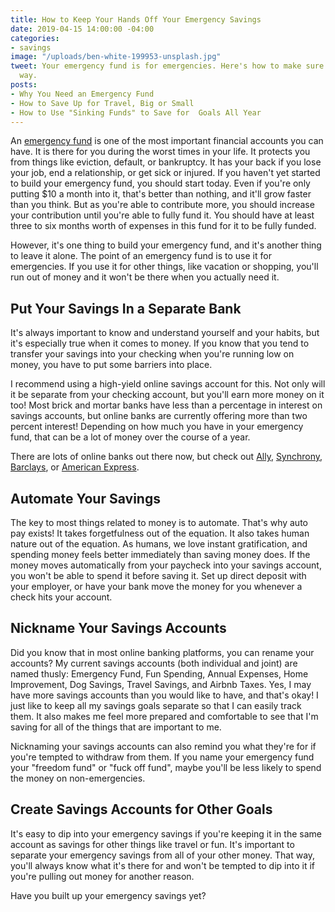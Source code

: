 ```yaml
---
title: How to Keep Your Hands Off Your Emergency Savings
date: 2019-04-15 14:00:00 -04:00
categories:
- savings
image: "/uploads/ben-white-199953-unsplash.jpg"
tweet: Your emergency fund is for emergencies. Here's how to make sure it stays that
  way.
posts:
- Why You Need an Emergency Fund
- How to Save Up for Travel, Big or Small
- How to Use "Sinking Funds" to Save for  Goals All Year
---
```


An [emergency fund](https://www.maggiegermano.com/blog/you-need-an-emergency-fund) is one of the most important financial accounts you can have. It is there for you during the worst times in your life. It protects you from things like eviction, default, or bankruptcy. It has your back if you lose your job, end a relationship, or get sick or injured. If you haven't yet started to build your emergency fund, you should start today. Even if you're only putting $10 a month into it, that's better than nothing, and it'll grow faster than you think. But as you're able to contribute more, you should increase your contribution until you're able to fully fund it. You should have at least three to six months worth of expenses in this fund for it to be fully funded.

However, it's one thing to build your emergency fund, and it's another thing to leave it alone. The point of an emergency fund is to use it for emergencies. If you use it for other things, like vacation or shopping, you'll run out of money and it won't be there when you actually need it.

## Put Your Savings In a Separate Bank

It's always important to know and understand yourself and your habits, but it's especially true when it comes to money. If you know that you tend to transfer your savings into your checking when you're running low on money, you have to put some barriers into place.

I recommend using a high-yield online savings account for this. Not only will it be separate from your checking account, but you'll earn more money on it too! Most brick and mortar banks have less than a percentage in interest on savings accounts, but online banks are currently offering more than two percent interest! Depending on how much you have in your emergency fund, that can be a lot of money over the course of a year. 

There are lots of online banks out there now, but check out [Ally](https://www.ally.com/), [Synchrony](https://www.synchronybank.com), [Barclays](https://www.banking.barclaysus.com/online-savings.html?gclid=CPjur5PRyOECFeKsswodJDsImg&refid=BBDGLPSOSS0L0113&ef_id=EAIaIQobChMI9uXDkNHI4QIVgh6GCh2U5wX9EAAYASABEgKTXPD_BwE:G:s&s_kwcid=AL!5187!3!311902234218!e!!g!!barclays), or [American Express](https://save.americanexpress.com/d/hysa/?utm_stlnk=HighYield_OpenAccount&utm_mcid=3575486&utm_source=google&utm_medium=cpc&utm_term=american%20express%20savings&utm_cmpid=1660828257&utm_adgid=65673407402&utm_tgtid=kwd-3904654054&utm_mt=e&utm_adid=319956731964&utm_dvc=c&utm_ntwk=g&utm_adpos=1t1&utm_plcmnt=&utm_locphysid=9007733&utm_locintid=&utm_feeditemid=57236815775&utm_devicemdl=&utm_plcmnttgt=&utm_programname=brand&gclid=EAIaIQobChMI3NbhmdHI4QIVFVqGCh22tAN5EAAYASABEgLONvD_BwE). 

## Automate Your Savings

The key to most things related to money is to automate. That's why auto pay exists! It takes forgetfulness out of the equation. It also takes human nature out of the equation. As humans, we love instant gratification, and spending money feels better immediately than saving money does. If the money moves automatically from your paycheck into your savings account, you won't be able to spend it before saving it. Set up direct deposit with your employer, or have your bank move the money for you whenever a check hits your account. 

## Nickname Your Savings Accounts

Did you know that in most online banking platforms, you can rename your accounts? My current savings accounts (both individual and joint) are named thusly: Emergency Fund, Fun Spending, Annual Expenses, Home Improvement, Dog Savings, Travel Savings, and Airbnb Taxes. Yes, I may have more savings accounts than you would like to have, and that's okay! I just like to keep all my savings goals separate so that I can easily track them. It also makes me feel more prepared and comfortable to see that I'm saving for all of the things that are important to me.

Nicknaming your savings accounts can also remind you what they're for if you're tempted to withdraw from them. If you name your emergency fund your "freedom fund" or "fuck off fund", maybe you'll be less likely to spend the money on non-emergencies. 

## Create Savings Accounts for Other Goals

It's easy to dip into your emergency savings if you're keeping it in the same account as savings for other things like travel or fun. It's important to separate your emergency savings from all of your other money. That way, you'll always know what it's there for and won't be tempted to dip into it if you're pulling out money for another reason.

Have you built up your emergency savings yet? 